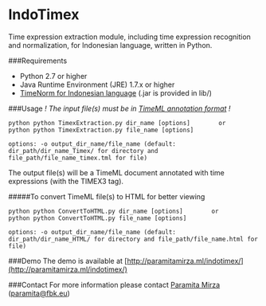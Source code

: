 # IndoTimex
Time expression extraction module, including time expression recognition and normalization, for Indonesian language, written in Python.

###Requirements
* Python 2.7 or higher
* Java Runtime Environment (JRE) 1.7.x or higher
* [TimeNorm for Indonesian language](https://github.com/paramitamirza/timenorm-id) (.jar is provided in lib/)
 
###Usage
_! The input file(s) must be in [TimeML annotation format](http://www.timeml.org/site/index.html) !_
```
python python TimexExtraction.py dir_name [options]        or
python python TimexExtraction.py file_name [options]

options: -o output_dir_name/file_name (default: dir_path/dir_name_Timex/ for directory and file_path/file_name_timex.tml for file)
```   
The output file(s) will be a TimeML document annotated with time expressions (with the TIMEX3 tag).

#####To convert TimeML file(s) to HTML for better viewing
```
python python ConvertToHTML.py dir_name [options]        or
python python ConvertToHTML.py file_name [options]

options: -o output_dir_name/file_name (default: dir_path/dir_name_HTML/ for directory and file_path/file_name.html for file)
```   

###Demo
The demo is available at [http://paramitamirza.ml/indotimex/](http://paramitamirza.ml/indotimex/)

###Contact
For more information please contact [Paramita Mirza](http://paramitopia.com/about/) (paramita@fbk.eu)
